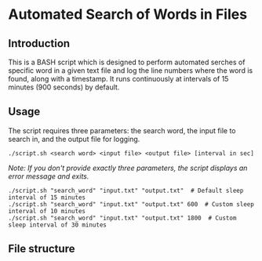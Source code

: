# Automated Search of Words in Files

## Introduction
This is a BASH script which is designed to perform automated serches of specific word in a given text file and log the line numbers where the word is found, along with a timestamp. It runs continuously at intervals of 15 minutes (900 seconds) by default.

## Usage
The script requires three parameters: the search word, the input file to search in, and the output file for logging.

```
./script.sh <search word> <input file> <output file> [interval in sec]
```
_Note: If you don't provide exactly three parameters, the script displays an error message and exits._
```
./script.sh "search_word" "input.txt" "output.txt"  # Default sleep interval of 15 minutes
./script.sh "search_word" "input.txt" "output.txt" 600  # Custom sleep interval of 10 minutes
./script.sh "search_word" "input.txt" "output.txt" 1800  # Custom sleep interval of 30 minutes
```

## File structure
